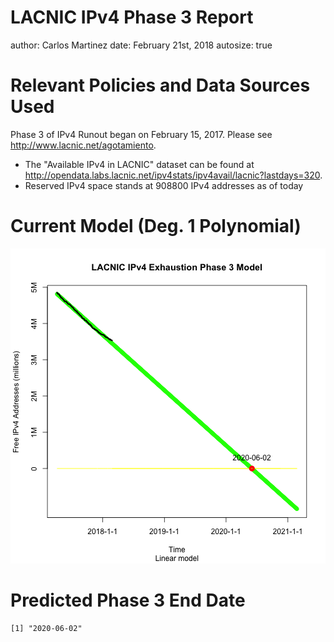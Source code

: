 LACNIC IPv4 Phase 3 Report
========================================================
author: Carlos Martinez
date: February 21st, 2018
autosize: true

Relevant Policies and Data Sources Used 
========================================================

Phase 3 of IPv4 Runout began on February 15, 2017. Please see <http://www.lacnic.net/agotamiento>.

- The "Available IPv4 in LACNIC" dataset can be found at <http://opendata.labs.lacnic.net/ipv4stats/ipv4avail/lacnic?lastdays=320>.
- Reserved IPv4 space stands at 908800 IPv4 addresses as of today

Current Model (Deg. 1 Polynomial)
========================================================

![plot of chunk unnamed-chunk-1](LACNIC_IPv4_F3_Report-figure/unnamed-chunk-1-1.png)

Predicted Phase 3 End Date
========================================================


```
[1] "2020-06-02"
```
